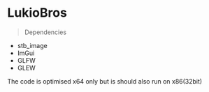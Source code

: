 # LukioBros

> Dependencies
- stb_image
- ImGui
- GLFW
- GLEW

The code is optimised x64 only but is should also run on x86(32bit)
